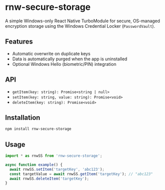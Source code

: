 # rnw-secure-storage

A simple Windows-only React Native TurboModule for secure, OS-managed encryption storage using the Windows Credential Locker (`PasswordVault`).

## Features

- Automatic overwrite on duplicate keys  
- Data is automatically purged when the app is uninstalled  
- Optional Windows Hello (biometric/PIN) integration  

## API

- `getItem(key: string): Promise<string | null>`  
- `setItem(key: string, value: string): Promise<void>`  
- `deleteItem(key: string): Promise<void>`  

## Installation

```bash
npm install rnw-secure-storage
```

## Usage
```ts
import * as rnwSS from 'rnw-secure-storage';

async function example() {
  await rnwSS.setItem('targetKey', 'abc123');
  const targetValue = await rnwSS.getItem('targetKey'); // "abc123" 
  await rnwSS.deleteItem('targetKey');
}
```
